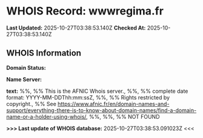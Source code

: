 # WHOIS Record: wwwregima.fr

**Last Updated:** 2025-10-27T03:38:53.140Z
**Checked At:** 2025-10-27T03:38:53.140Z

## WHOIS Information

**Domain Status:** 

**Name Server:** 

**text:** %%, %% This is the AFNIC Whois server., %%, %% complete date format: YYYY-MM-DDThh:mm:ssZ, %%, %% Rights restricted by copyright., %% See https://www.afnic.fr/en/domain-names-and-support/everything-there-is-to-know-about-domain-names/find-a-domain-name-or-a-holder-using-whois/, %%, %%, %% NOT FOUND

**>>> Last update of WHOIS database:** 2025-10-27T03:38:53.091023Z <<<

